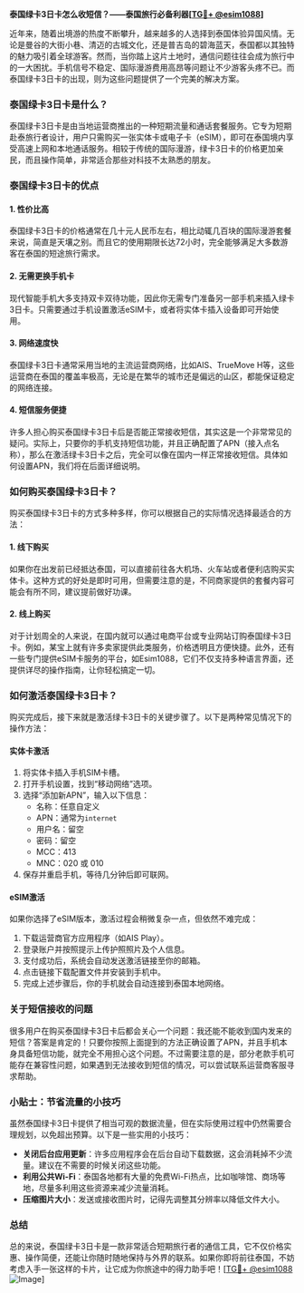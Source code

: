 **泰国绿卡3日卡怎么收短信？——泰国旅行必备利器[[TG💪+ @esim1088](https://t.me/s/esim1088)]**

近年来，随着出境游的热度不断攀升，越来越多的人选择到泰国体验异国风情。无论是曼谷的大街小巷、清迈的古城文化，还是普吉岛的碧海蓝天，泰国都以其独特的魅力吸引着全球游客。然而，当你踏上这片土地时，通信问题往往会成为旅行中的一大困扰。手机信号不稳定、国际漫游费用高昂等问题让不少游客头疼不已。而泰国绿卡3日卡的出现，则为这些问题提供了一个完美的解决方案。

### 泰国绿卡3日卡是什么？

泰国绿卡3日卡是由当地运营商推出的一种短期流量和通话套餐服务。它专为短期赴泰旅行者设计，用户只需购买一张实体卡或电子卡（eSIM），即可在泰国境内享受高速上网和本地通话服务。相较于传统的国际漫游，绿卡3日卡的价格更加亲民，而且操作简单，非常适合那些对科技不太熟悉的朋友。

### 泰国绿卡3日卡的优点

#### 1. **性价比高**
   泰国绿卡3日卡的价格通常在几十元人民币左右，相比动辄几百块的国际漫游套餐来说，简直是天壤之别。而且它的使用期限长达72小时，完全能够满足大多数游客在泰国的短途旅行需求。

#### 2. **无需更换手机卡**
   现代智能手机大多支持双卡双待功能，因此你无需专门准备另一部手机来插入绿卡3日卡。只需要通过手机设置激活eSIM卡，或者将实体卡插入设备即可开始使用。

#### 3. **网络速度快**
   泰国绿卡3日卡通常采用当地的主流运营商网络，比如AIS、TrueMove H等，这些运营商在泰国的覆盖率极高，无论是在繁华的城市还是偏远的山区，都能保证稳定的网络连接。

#### 4. **短信服务便捷**
   许多人担心购买泰国绿卡3日卡后是否能正常接收短信，其实这是一个非常常见的疑问。实际上，只要你的手机支持短信功能，并且正确配置了APN（接入点名称），那么在激活绿卡3日卡之后，完全可以像在国内一样正常接收短信。具体如何设置APN，我们将在后面详细说明。

### 如何购买泰国绿卡3日卡？

购买泰国绿卡3日卡的方式多种多样，你可以根据自己的实际情况选择最适合的方法：

#### 1. **线下购买**
   如果你在出发前已经抵达泰国，可以直接前往各大机场、火车站或者便利店购买实体卡。这种方式的好处是即时可用，但需要注意的是，不同商家提供的套餐内容可能会有所不同，建议提前做好功课。

#### 2. **线上购买**
   对于计划周全的人来说，在国内就可以通过电商平台或专业网站订购泰国绿卡3日卡。例如，某宝上就有许多卖家提供此类服务，价格透明且方便快捷。此外，还有一些专门提供eSIM卡服务的平台，如Esim1088，它们不仅支持多种语言界面，还提供详尽的操作指南，让你轻松搞定一切。

### 如何激活泰国绿卡3日卡？

购买完成后，接下来就是激活绿卡3日卡的关键步骤了。以下是两种常见情况下的操作方法：

#### 实体卡激活
1. 将实体卡插入手机SIM卡槽。
2. 打开手机设置，找到“移动网络”选项。
3. 选择“添加新APN”，输入以下信息：
   - 名称：任意自定义
   - APN：通常为`internet`
   - 用户名：留空
   - 密码：留空
   - MCC：413
   - MNC：020 或 010
4. 保存并重启手机，等待几分钟后即可联网。

#### eSIM激活
如果你选择了eSIM版本，激活过程会稍微复杂一点，但依然不难完成：
1. 下载运营商官方应用程序（如AIS Play）。
2. 登录账户并按照提示上传护照照片及个人信息。
3. 支付成功后，系统会自动发送激活链接至你的邮箱。
4. 点击链接下载配置文件并安装到手机中。
5. 完成上述步骤后，你的手机就会自动连接到泰国本地网络。

### 关于短信接收的问题

很多用户在购买泰国绿卡3日卡后都会关心一个问题：我还能不能收到国内发来的短信？答案是肯定的！只要你按照上面提到的方法正确设置了APN，并且手机本身具备短信功能，就完全不用担心这个问题。不过需要注意的是，部分老款手机可能存在兼容性问题，如果遇到无法接收到短信的情况，可以尝试联系运营商客服寻求帮助。

### 小贴士：节省流量的小技巧

虽然泰国绿卡3日卡提供了相当可观的数据流量，但在实际使用过程中仍然需要合理规划，以免超出预算。以下是一些实用的小技巧：
- **关闭后台应用更新**：许多应用程序会在后台自动下载数据，这会消耗掉不少流量。建议在不需要的时候关闭这些功能。
- **利用公共Wi-Fi**：泰国各地都有大量的免费Wi-Fi热点，比如咖啡馆、商场等地，尽量多利用这些资源来减少流量消耗。
- **压缩图片大小**：发送或接收图片时，记得先调整其分辨率以降低文件大小。

### 总结

总的来说，泰国绿卡3日卡是一款非常适合短期旅行者的通信工具，它不仅价格实惠、操作简便，还能让你随时随地保持与外界的联系。如果你即将前往泰国，不妨考虑入手一张这样的卡片，让它成为你旅途中的得力助手吧！[[TG💪+ @esim1088](https://t.me/s/esim1088) ![Image](https://i.postimg.cc/4NQfJmqS/Snipaste-2025-05-13-00-14-12.png)]